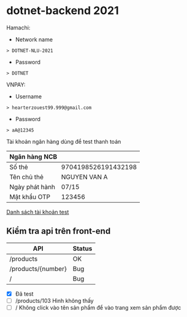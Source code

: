 # dotnet-backend 2021

Hamachi:

- Network name

```
> DOTNET-NLU-2021
```

- Password

```
> DOTNET
```

VNPAY:

- Username

```
> hearterzouest99.999@gmail.com
```

- Password

```
> aA@12345
```

Tài khoản ngân hàng dùng để test thanh toán

<table>
     <thead>
        <tr>
            <th colspan=2 align="left">Ngân hàng NCB</th>           
        </tr>
    </thead>
  <tbody>
        <tr>
            <td >Số thẻ</td>
            <td >9704198526191432198</td>        
        </tr>   
        <tr>
            <td >Tên chủ thẻ</td>
            <td >NGUYEN VAN A</td>        
        </tr>   
         <tr>
            <td >Ngày phát hành</td>
            <td >07/15</td>        
        </tr>   
         <tr>
            <td >Mật khẩu OTP</td>
            <td >123456</td>        
        </tr>       
    </tbody>
</table>


[Danh sách tài khoản test]( https://sandbox.vnpayment.vn/apis/vnpay-demo/)


## Kiểm tra api trên front-end

| API           | Status |
| ------------- | ------ |
| /products | OK  |
| /products/{number} | Bug  |
| / | Bug  |

- [x] Đã test
- [ ] /products/103 Hình không thấy
- [ ] / Không click vào tên sản phẩm để vào trang xem sản phẩm được
